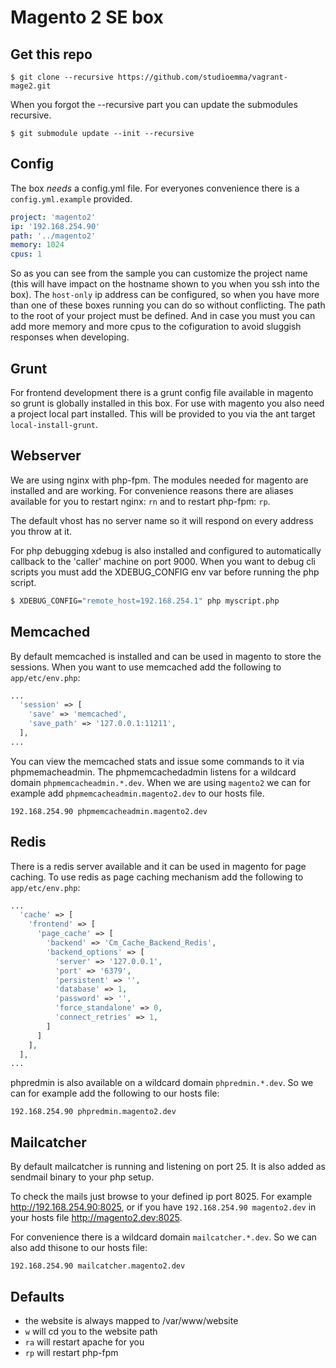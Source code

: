 Magento 2 SE box
================

Get this repo
-------------

~~~
$ git clone --recursive https://github.com/studioemma/vagrant-mage2.git
~~~

When you forgot the --recursive part you can update the submodules recursive.

~~~
$ git submodule update --init --recursive
~~~

Config
------

The box *needs* a config.yml file. For everyones convenience there is a
`config.yml.example` provided.

~~~ yaml
project: 'magento2'
ip: '192.168.254.90'
path: '../magento2'
memory: 1024
cpus: 1
~~~

So as you can see from the sample you can customize the project name (this will
have impact on the hostname shown to you when you ssh into the box). The
`host-only` ip address can be configured, so when you have more than one of
these boxes running you can do so without conflicting. The path to the root of
your project must be defined. And in case you must you can add more memory and
more cpus to the cofiguration to avoid sluggish responses when developing.

Grunt
-----

For frontend development there is a grunt config file available in magento so
grunt is globally installed in this box. For use with magento you also need a
project local part installed. This will be provided to you via the ant target
`local-install-grunt`.

Webserver
---------

We are using nginx with php-fpm. The modules needed for magento are installed
and are working. For convenience reasons there are aliases available for you to
restart nginx: `rn` and to restart php-fpm: `rp`.

The default vhost has no server name so it will respond on every address you
throw at it.

For php debugging xdebug is also installed and configured to automatically
callback to the 'caller' machine on port 9000. When you want to debug cli
scripts you must add the XDEBUG_CONFIG env var before running the php script.

~~~ sh
$ XDEBUG_CONFIG="remote_host=192.168.254.1" php myscript.php
~~~

Memcached
---------

By default memcached is installed and can be used in magento to store the
sessions.  When you want to use memcached add the following to
`app/etc/env.php`:

~~~ php
...
  'session' => [
    'save' => 'memcached',
    'save_path' => '127.0.0.1:11211',
  ],
...
~~~

You can view the memcached stats and issue some commands to it via
phpmemacheadmin. The phpmemcachedadmin listens for a wildcard domain
`phpmemcacheadmin.*.dev`. When we are using `magento2` we can for example add
`phpmemcacheadmin.magento2.dev` to our hosts file.

~~~
192.168.254.90 phpmemcacheadmin.magento2.dev
~~~

Redis
-----

There is a redis server available and it can be used in magento for page
caching.  To use redis as page caching mechanism add the following to
`app/etc/env.php`:

~~~ php
...
  'cache' => [
    'frontend' => [
      'page_cache' => [
        'backend' => 'Cm_Cache_Backend_Redis',
        'backend_options' => [
          'server' => '127.0.0.1',
          'port' => '6379',
          'persistent' => '',
          'database' => 1,
          'password' => '',
          'force_standalone' => 0,
          'connect_retries' => 1,
        ]
      ]
    ],
  ],
...
~~~

phpredmin is also available on a wildcard domain `phpredmin.*.dev`. So we can
for example add the following to our hosts file:

~~~
192.168.254.90 phpredmin.magento2.dev
~~~

Mailcatcher
-----------

By default mailcatcher is running and listening on port 25. It is also added as
sendmail binary to your php setup.

To check the mails just browse to your defined ip port 8025. For example
http://192.168.254.90:8025, or if you have `192.168.254.90 magento2.dev` in
your hosts file http://magento2.dev:8025.

For convenience there is a wildcard domain `mailcatcher.*.dev`. So we can also
add thisone to our hosts file:

~~~
192.168.254.90 mailcatcher.magento2.dev
~~~

Defaults
--------

- the website is always mapped to /var/www/website
- `w` will cd you to the website path
- `ra` will restart apache for you
- `rp` will restart php-fpm
